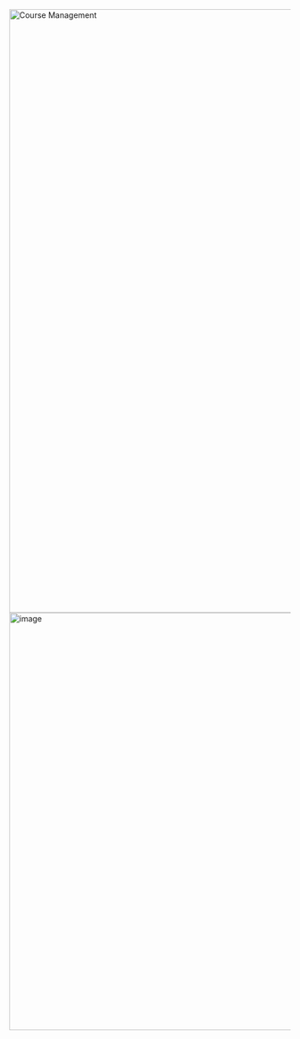 <img width="1920" height="1080" alt="Course Management" src="https://github.com/user-attachments/assets/32b8b2ab-62c7-4154-8199-2cef421b574c" />
<img width="976" height="747" alt="image" src="https://github.com/user-attachments/assets/0aadd42e-e988-41c4-9748-d7a09eb60a2b" />
